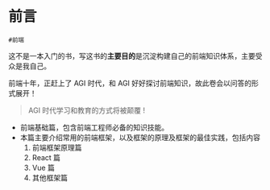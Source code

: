 
# 前言

`#前端` 

这不是一本入门的书，写这书的**主要目的**是沉淀构建自己的前端知识体系，主要受众是我自己。

前端十年，正赶上了 AGI 时代，和 AGI 好好探讨前端知识，故此卷会以问答的形式展开！

> AGI 时代学习和教育的方式将被颠覆 ! 


- 前端基础篇，包含前端工程师必备的知识技能。
- 本篇主要介绍常用的前端框架，以及框架的原理及框架的最佳实践，包括内容
	1. 前端框架原理篇
	2. React 篇
	3. Vue 篇
	4. 其他框架篇
